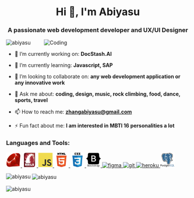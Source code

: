 <h1 align="center">Hi 👋, I'm Abiyasu</h1>
<h3 align="center">A passionate web development developer and UX/UI Designer</h3>

<img align="right" alt="Coding" width="400" src="https://cdn.dribbble.com/users/4055494/screenshots/15215756/media/d2b66c4ca0192aa26d103448b3d1518b.gif">
<p align="left"> <img src="https://komarev.com/ghpvc/?username=abiyasu&label=Profile%20views&color=0e75b6&style=flat" alt="abiyasu" /> </p>

- 🔭 I’m currently working on: **DocStash.AI**

- 🌱 I’m currently learning: **Javascript, SAP**

- 👯 I’m looking to collaborate on: **any web development application or any innovative work**

- 💬 Ask me about: **coding, design, music, rock climbing, food, dance, sports, travel**

- 📫 How to reach me: **zhangabiyasu@gmail.com**

- ⚡ Fun fact about me: **I am interested in MBTI 16 personalities a lot**

<h3 align="left">Languages and Tools:</h3>
<p align="left"> <a href="https://getbootstrap.com" target="_blank" rel="noreferrer"> <img src="https://raw.githubusercontent.com/devicons/devicon/master/icons/ruby/ruby-original.svg" alt="ruby" width="40" height="40"/> <img src="https://raw.githubusercontent.com/devicons/devicon/master/icons/rails/rails-original-wordmark.svg" alt="rails" width="40" height="40"/> <img src="https://raw.githubusercontent.com/devicons/devicon/master/icons/javascript/javascript-original.svg" alt="javascript" width="40" height="40"/> <img src="https://raw.githubusercontent.com/devicons/devicon/master/icons/html5/html5-original-wordmark.svg" alt="html5" width="40" height="40"/> <img src="https://raw.githubusercontent.com/devicons/devicon/master/icons/css3/css3-original-wordmark.svg" alt="css3" width="40" height="40"/> <img src="https://raw.githubusercontent.com/devicons/devicon/master/icons/bootstrap/bootstrap-plain-wordmark.svg" alt="bootstrap" width="40" height="40"/> </a> <a href="https://www.w3schools.com/css/" target="_blank" rel="noreferrer">  </a> <a href="https://www.figma.com/" target="_blank" rel="noreferrer"> <img src="https://www.vectorlogo.zone/logos/figma/figma-icon.svg" alt="figma" width="40" height="40"/> </a> <a href="https://git-scm.com/" target="_blank" rel="noreferrer"> <img src="https://www.vectorlogo.zone/logos/git-scm/git-scm-icon.svg" alt="git" width="40" height="40"/> </a> <a href="https://heroku.com" target="_blank" rel="noreferrer"> <img src="https://www.vectorlogo.zone/logos/heroku/heroku-icon.svg" alt="heroku" width="40" height="40"/> </a> <a href="https://www.w3.org/html/" target="_blank" rel="noreferrer"></a> <a href="https://developer.mozilla.org/en-US/docs/Web/JavaScript" target="_blank" rel="noreferrer"> </a> <a href="https://www.postgresql.org" target="_blank" rel="noreferrer"> <img src="https://raw.githubusercontent.com/devicons/devicon/master/icons/postgresql/postgresql-original-wordmark.svg" alt="postgresql" width="40" height="40"/> </a> <a href="https://rubyonrails.org" target="_blank" rel="noreferrer"> </a> <a href="https://www.ruby-lang.org/en/" target="_blank" rel="noreferrer">  </a> </p>

<p><img align="left" src="https://github-readme-stats.vercel.app/api/top-langs?username=abiyasu&show_icons=true&locale=en&layout=compact" alt="abiyasu" /></p>

<p>&nbsp;<img align="center" src="https://github-readme-stats.vercel.app/api?username=abiyasu&show_icons=true&locale=en" alt="abiyasu" /></p>

<p><img align="center" src="https://github-readme-streak-stats.herokuapp.com/?user=abiyasu&" alt="abiyasu" /></p>


